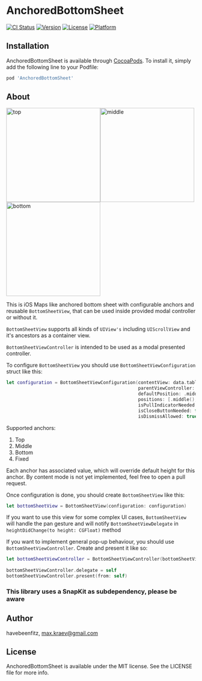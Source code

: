 # AnchoredBottomSheet

[![CI Status](https://img.shields.io/travis/havebeenfitz/AnchoredBottomSheet.svg?style=flat)](https://travis-ci.org/havebeenfitz/AnchoredBottomSheet)
[![Version](https://img.shields.io/cocoapods/v/AnchoredBottomSheet.svg?style=flat)](https://cocoapods.org/pods/AnchoredBottomSheet)
[![License](https://img.shields.io/cocoapods/l/AnchoredBottomSheet.svg?style=flat)](https://cocoapods.org/pods/AnchoredBottomSheet)
[![Platform](https://img.shields.io/cocoapods/p/AnchoredBottomSheet.svg?style=flat)](https://cocoapods.org/pods/AnchoredBottomSheet)

## Installation

AnchoredBottomSheet is available through [CocoaPods](https://cocoapods.org). To install
it, simply add the following line to your Podfile:

```ruby
pod 'AnchoredBottomSheet'
```

## About

<img width="250" alt="top" src="https://user-images.githubusercontent.com/31866271/72686183-ef5c5300-3b02-11ea-8ba2-a393273eb76d.png"><img width="250" alt="middle" src="https://user-images.githubusercontent.com/31866271/72686162-b6bc7980-3b02-11ea-9b79-7ba7d524695a.png"><img width="250" alt="bottom" src="https://user-images.githubusercontent.com/31866271/72686163-b6bc7980-3b02-11ea-9227-b5954d655104.png">



This is iOS Maps like anchored bottom sheet with configurable anchors and reusable `BottomSheetView`, that can be used inside provided modal controller or without it.

`BottomSheetView` supports all kinds of `UIView's` including `UIScrollView` and it's ancestors as a container view.

`BottomSheetViewController` is intended to be used as a modal presented controller.

To configure `BottomSheetView` you should use `BottomSheetViewConfiguration` struct like this:

```swift
let configuration = BottomSheetViewConfiguration(contentView: data.tableView,
                                                 parentViewController: self,
                                                 defaultPosition: .middle(),
                                                 positions: [.middle(), .top(), .bottom()],
                                                 isPullIndicatorNeeded: true,
                                                 isCloseButtonNeeded: false,
                                                 isDismissAllowed: true)
```

Supported anchors: 
1. Top
2. Middle
3. Bottom
4. Fixed

Each anchor has associated value, which will override default height for this anchor.
By content mode is not yet implemented, feel free to open a pull request.

Once configuration is done, you should create `BottomSheetView` like this:
```swift
let bottomSheetView = BottomSheetView(configuration: configuration)
```

If you want to use this view for some complex UI cases, `BottomSheetView` will handle the pan gesture and will notify `BottomSheetViewDelegate` in `heightDidChange(to height: CGFloat)` method

If you want to implement general pop-up behaviour, you should use `BottomSheetViewController`. Create and present it like so:
```swift
let bottomSheetViewController = BottomSheetViewController(bottomSheetView: bottomSheetView)
        
bottomSheetViewController.delegate = self
bottomSheetViewController.present(from: self)
```

### This library uses a SnapKit as subdependency, please be aware

## Author

havebeenfitz, max.kraev@gmail.com

## License

AnchoredBottomSheet is available under the MIT license. See the LICENSE file for more info.
